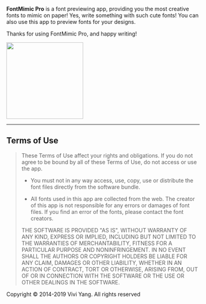 **FontMimic Pro** is a font previewing app, providing you the most creative fonts to mimic on paper! Yes, write something with such cute 
fonts! You can also use this app to preview fonts for your designs.

Thanks for using FontMimic Pro, and happy writing!

[<img src="https://i.imgur.com/S86zDGX.png" width="200">](https://itunes.apple.com/app/id859754789)

---

## Terms of Use

> These Terms of Use affect your rights and obligations. If you do not agree to be bound by all of these Terms of Use, do not access or use the app.
>
> - You must not in any way access, use, copy, use or distribute the font files directly from the software bundle.
>
> - All fonts used in this app are collected from the web. The creator of this app is not responsible for any errors or damages of font files. If you find an error of the fonts, please contact the font creators.
>
> THE SOFTWARE IS PROVIDED "AS IS", WITHOUT WARRANTY OF ANY KIND, EXPRESS OR IMPLIED, INCLUDING BUT NOT LIMITED TO THE WARRANTIES OF MERCHANTABILITY, FITNESS FOR A PARTICULAR PURPOSE AND NONINFRINGEMENT. IN NO EVENT SHALL THE AUTHORS OR COPYRIGHT HOLDERS BE LIABLE FOR ANY CLAIM, DAMAGES OR OTHER LIABILITY, WHETHER IN AN ACTION OF CONTRACT, TORT OR OTHERWISE, ARISING FROM, OUT OF OR IN CONNECTION WITH THE SOFTWARE OR THE USE OR OTHER DEALINGS IN THE SOFTWARE.

Copyright © 2014-2019 Vivi Yang. All rights reserved
